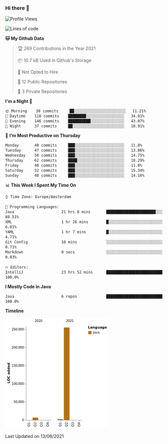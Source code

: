 ### Hi there 👋


<!--START_SECTION:waka-->
![Profile Views](http://img.shields.io/badge/Profile%20Views-1-blue)

![Lines of code](https://img.shields.io/badge/From%20Hello%20World%20I%27ve%20Written-264010%20lines%20of%20code-blue)

**🐱 My Github Data** 

> 🏆 269 Contributions in the Year 2021
 > 
> 📦 10.7 kB Used in Github's Storage 
 > 
> 🚫 Not Opted to Hire
 > 
> 📜 12 Public Repositories 
 > 
> 🔑 3 Private Repositories  
 > 
**I'm a Night 🦉** 

```text
🌞 Morning    38 commits     ██░░░░░░░░░░░░░░░░░░░░░░░   11.21% 
🌆 Daytime    118 commits    ████████░░░░░░░░░░░░░░░░░   34.81% 
🌃 Evening    146 commits    ██████████░░░░░░░░░░░░░░░   43.07% 
🌙 Night      37 commits     ██░░░░░░░░░░░░░░░░░░░░░░░   10.91%

```
📅 **I'm Most Productive on Thursday** 

```text
Monday       40 commits     ███░░░░░░░░░░░░░░░░░░░░░░   11.8% 
Tuesday      47 commits     ███░░░░░░░░░░░░░░░░░░░░░░   13.86% 
Wednesday    50 commits     ███░░░░░░░░░░░░░░░░░░░░░░   14.75% 
Thursday     62 commits     ████░░░░░░░░░░░░░░░░░░░░░   18.29% 
Friday       40 commits     ███░░░░░░░░░░░░░░░░░░░░░░   11.8% 
Saturday     52 commits     ███░░░░░░░░░░░░░░░░░░░░░░   15.34% 
Sunday       48 commits     ███░░░░░░░░░░░░░░░░░░░░░░   14.16%

```


📊 **This Week I Spent My Time On** 

```text
⌚︎ Time Zone: Europe/Amsterdam

💬 Programming Languages: 
Java                     21 hrs 8 mins       ██████████████████████░░░   88.51% 
XML                      1 hr 26 mins        █░░░░░░░░░░░░░░░░░░░░░░░░   6.01% 
YAML                     1 hr 7 mins         █░░░░░░░░░░░░░░░░░░░░░░░░   4.71% 
Git Config               10 mins             ░░░░░░░░░░░░░░░░░░░░░░░░░   0.71% 
Markdown                 0 secs              ░░░░░░░░░░░░░░░░░░░░░░░░░   0.03%

🔥 Editors: 
IntelliJ                 23 hrs 52 mins      █████████████████████████   100.0%

```

**I Mostly Code in Java** 

```text
Java                     6 repos             █████████████████████████   100.0%

```


**Timeline**

![Chart not found](https://raw.githubusercontent.com/powercasgamer/powercasgamer/master/charts/bar_graph.png) 


 Last Updated on 13/06/2021
<!--END_SECTION:waka-->
